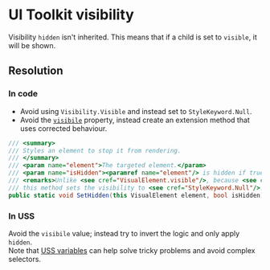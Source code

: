 # UI Toolkit visibility
Visibility `hidden` isn't inherited. This means that if a child is set to `visible`, it will be shown.

## Resolution
### In code
- Avoid using `Visibility.Visible` and instead set to `StyleKeyword.Null`.
- Avoid the [`visibile`](https://docs.unity3d.com/ScriptReference/UIElements.VisualElement-visible.html) property, instead create an extension method that uses corrected behaviour.

```csharp
/// <summary>
/// Styles an element to stop it from rendering.
/// </summary>
/// <param name="element">The targeted element.</param>
/// <param name="isHidden"><paramref name="element"/> is hidden if true.</param>
/// <remarks>Unlike <see cref="VisualElement.visible"/>, because <see cref="Visibility.Visible"/> <i>forces</i> visibility (even as a child of a hidden element)
/// this method sets the visibility to <see cref="StyleKeyword.Null"/>.</remarks>
public static void SetHidden(this VisualElement element, bool isHidden) => element.style.visibility = isHidden ? Visibility.Hidden : StyleKeyword.Null;
```

### In USS
Avoid the `visibile` value; instead try to invert the logic and only apply `hidden`.  
Note that [USS variables](https://docs.unity3d.com/Manual/UIE-USS-CustomProperties.html) can help solve tricky problems and avoid complex selectors.
